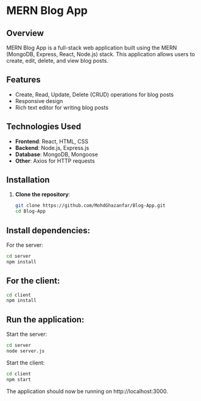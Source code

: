 # MERN Blog App

## Overview

MERN Blog App is a full-stack web application built using the MERN (MongoDB, Express, React, Node.js) stack. This application allows users to create, edit, delete, and view blog posts. 

## Features

- Create, Read, Update, Delete (CRUD) operations for blog posts
- Responsive design
- Rich text editor for writing blog posts

## Technologies Used

- **Frontend**: React, HTML, CSS
- **Backend**: Node.js, Express.js
- **Database**: MongoDB, Mongoose
- **Other**: Axios for HTTP requests

## Installation

1. **Clone the repository**:
   ```bash
   git clone https://github.com/MohdGhazanfar/Blog-App.git
   cd Blog-App
   ```

## Install dependencies:

For the server:
 ```bash
cd server
npm install
```
## For the client:
```bash
cd client
npm install
```
## Run the application:

Start the server:
```bash
cd server
node server.js
```

Start the client:
```bash
cd client
npm start
```
The application should now be running on http://localhost:3000.
